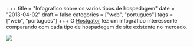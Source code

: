 +++
title = "Infografico sobre os varios tipos de hospedagem"
date = "2013-04-02"
draft = false
categories = ["web", "portugues"]
tags = ["web", "portugues"]
+++
O [Hostgator](http://www.hostgator.com) fez um infográfico interessente
comparando com cada tipo de hospadegem de site existente no mercado.

![](http://blog.hostgator.com/~/tmp/wp-uploads/2013/03/WebHosting_Explained.png)
